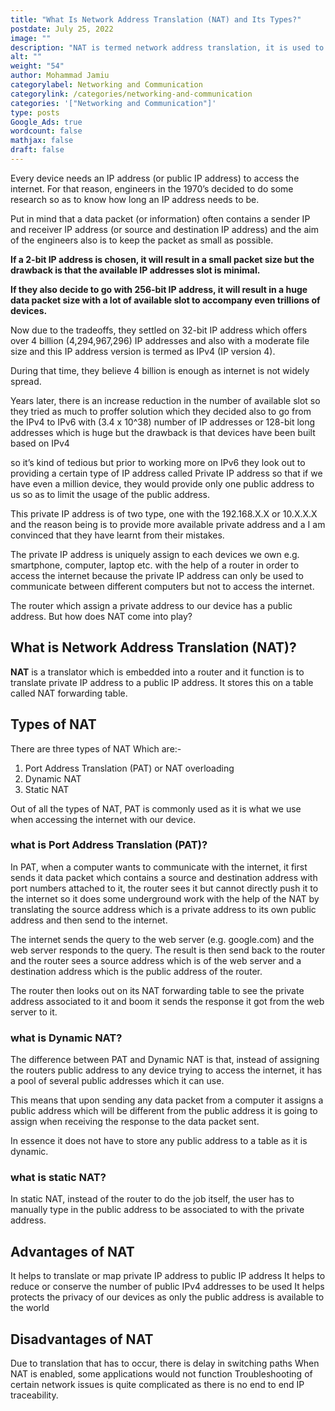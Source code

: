 ```yaml
---
title: "What Is Network Address Translation (NAT) and Its Types?"
postdate: July 25, 2022
image: ""
description: "NAT is termed network address translation, it is used to translate private IP address to public IP address. There are three types of NAT which are static NAT, Dynamic NAT and PAT (which is also called Overloading NAT)."
alt: ""
weight: "54"
author: Mohammad Jamiu
categorylabel: Networking and Communication
categorylink: /categories/networking-and-communication
categories: '["Networking and Communication"]'
type: posts
Google_Ads: true
wordcount: false
mathjax: false
draft: false
---
```


Every device needs an IP address (or public IP address) to access the internet. For that reason, engineers in the 1970’s decided to do some research so as to know how long an IP address needs to be.

Put in mind that a data packet (or information) often contains a sender IP and receiver IP address (or source and destination IP address) and the aim of the engineers also is to keep the packet as small as possible.

**If a 2-bit IP address is chosen, it will result in a small packet size but the drawback is that the available IP addresses slot is minimal.**

**If they also decide to go with 256-bit IP address, it will result in a huge data packet size with a lot of available slot to accompany even trillions of devices.**

Now due to the tradeoffs, they settled on 32-bit IP address which offers over 4 billion (4,294,967,296) IP addresses and also with a moderate file size and this IP address version is termed as IPv4 (IP version 4).

During that time, they believe 4 billion is enough as internet is not widely spread.

Years later, there is an increase reduction in the number of available slot so they tried as much to proffer solution which they decided also to go from the IPv4 to IPv6 with (3.4 x 10^38) number of IP addresses or 128-bit long addresses which is huge but the drawback is that devices have been built based on IPv4

so it’s kind of tedious but prior to working more on IPv6 they look out to providing a certain type of IP address called Private IP address so that if we have even a million device, they would provide only one public address to us so as to limit the usage of the public address.

This private IP address is of two type, one with the 192.168.X.X or 10.X.X.X and the reason being is to provide more available private address and a I am convinced that they have learnt from their mistakes.

The private IP address is uniquely assign to each devices we own e.g. smartphone, computer, laptop etc. with the help of a router in order to access the internet because the private IP address can only be used to communicate between different computers but not to access the internet.

The router which assign a private address to our device has a public address. But how does NAT come into play?

## What is Network Address Translation (NAT)?

**NAT** is a translator which is embedded into a router and it function is to translate private IP address to a public IP address. It stores this on a table called NAT forwarding table.

## Types of NAT

There are three types of NAT Which are:-

1. Port Address Translation (PAT) or NAT overloading
1. Dynamic NAT
1. Static NAT

Out of all the types of NAT, PAT is commonly used as it is what we use when accessing the internet with our device.

### what is Port Address Translation (PAT)?

In PAT, when a computer wants to communicate with the internet, it first sends it data packet which contains a source and destination address with port numbers attached to it, the router sees it but cannot directly push it to the internet so it does some underground work with the help of the NAT by translating the source address which is a private address to its own public address and then send to the internet.

The internet sends the query to the web server (e.g. google.com) and the web server responds to the query. The result is then send back to the router and the router sees a source address which is of the web server and a destination address which is the public address of the router.

The router then looks out on its NAT forwarding table to see the private address associated to it and boom it sends the response it got from the web server to it.

### what is Dynamic NAT?

The difference between PAT and Dynamic NAT is that, instead of assigning the routers public address to any device trying to access the internet, it has a pool of several public addresses which it can use.

This means that upon sending any data packet from a computer it assigns a public address which will be different from the public address it is going to assign when receiving the response to the data packet sent.

In essence it does not have to store any public address to a table as it is dynamic.

### what is static NAT?

In static NAT, instead of the router to do the job itself, the user has to manually type in the public address to be associated to with the private address.

## Advantages of NAT

It helps to translate or map private IP address to public IP address
It helps to reduce or conserve the number of public IPv4 addresses to be used
It helps protects the privacy of our devices as only the public address is available to the world

## Disadvantages of NAT

Due to translation that has to occur, there is delay in switching paths
When NAT is enabled, some applications would not function
Troubleshooting of certain network issues is quite complicated as there is no end to end IP traceability.
